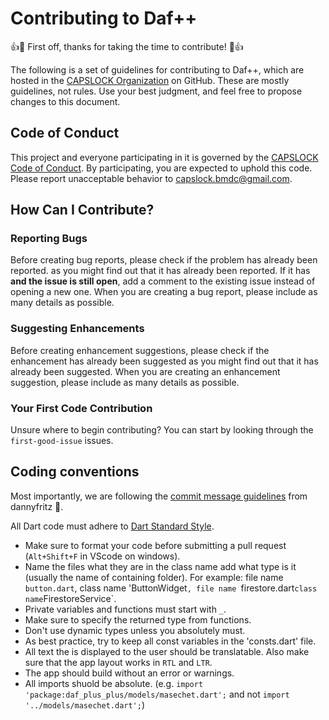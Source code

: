 # Contributing to Daf++

:+1::tada: First off, thanks for taking the time to contribute! :tada::+1:

The following is a set of guidelines for contributing to Daf++, which are hosted in the [CAPSLOCK Organization](https://github.com/capslock-bmdc) on GitHub. These are mostly guidelines, not rules. Use your best judgment, and feel free to propose changes to this document.

## Code of Conduct
This project and everyone participating in it is governed by the [CAPSLOCK Code of Conduct](CODE_OF_CONDUCT.md). By participating, you are expected to uphold this code. Please report unacceptable behavior to [capslock.bmdc@gmail.com](mailto:capslock.bmdc@gmail.com).

## How Can I Contribute?

### Reporting Bugs

Before creating bug reports, please check if the problem has already been reported. as you might find out that it has already been reported. If it has **and the issue is still open**, add a comment to the existing issue instead of opening a new one. When you are creating a bug report, please include as many details as possible.

### Suggesting Enhancements

Before creating enhancement suggestions, please check  if the enhancement has already been suggested as you might find out that it has already been suggested. When you are creating an enhancement suggestion, please include as many details as possible.

### Your First Code Contribution

Unsure where to begin contributing? You can start by looking through the `first-good-issue` issues.

## Coding conventions

Most importantly, we are following the [commit message guidelines](https://github.com/dannyfritz/commit-message-emoji) from dannyfritz 🤩.

All Dart code must adhere to [Dart Standard Style](https://dart.dev/guides/language/effective-dart/style).

* Make sure to format your code before submitting a pull request (`Alt+Shift+F` in VScode on windows).
* Name the files what they are in the class name add what type is it (usually the name of containing folder). For example: file name `button.dart`, class name 'ButtonWidget`, file name `firestore.dart` class name `FirestoreService`.
* Private variables and functions must start with `_`.
* Make sure to specify the returned type from functions.
* Don't use dynamic types unless you absolutely must.
* As best practice, try to keep all const variables in the 'consts.dart' file.
* All text the is displayed to the user should be translatable. Also make sure that the app layout works in `RTL` and `LTR`.
* The app should build without an error or warnings.
* All imports shuold be absolute. (e.g. `import 'package:daf_plus_plus/models/masechet.dart';` and not `import '../models/masechet.dart';`)
